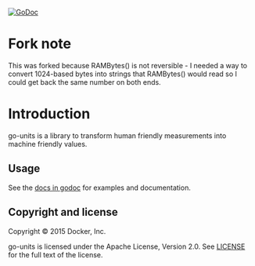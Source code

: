 [![GoDoc](https://godoc.org/github.com/docker/go-units?status.svg)](https://godoc.org/github.com/docker/go-units)

# Fork note

This was forked because RAMBytes() is not reversible - I needed a way to convert 1024-based bytes into strings that RAMBytes() would read so I could get back the same number on both ends.

# Introduction

go-units is a library to transform human friendly measurements into machine friendly values.

## Usage

See the [docs in godoc](https://godoc.org/github.com/docker/go-units) for examples and documentation.

## Copyright and license

Copyright © 2015 Docker, Inc.

go-units is licensed under the Apache License, Version 2.0.
See [LICENSE](LICENSE) for the full text of the license.
